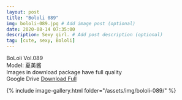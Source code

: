 ```yaml
---
layout: post
title: "Bololi 089"
img: bololi-089.jpg # Add image post (optional)
date: 2020-08-14 07:35:00
description: Sexy girl. # Add post description (optional)
tag: [cute, sexy, Bololi]
---
```

BoLoli Vol.089  
Model: 夏美酱                                                        
Images in download package have full quality                    
Google Drive [Download Full](http://gestyy.com/ewZddC)

{% include image-gallery.html folder="/assets/img/bololi-089/" %}
